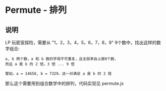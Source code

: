 # Permute - 排列

## 说明

LP 玩密室探险，需要从 "1，2，3，4，5，6，7，8，9" 9个数中，找出这样的数字组合:

```
a, b 两个数，a 和 b 数的字母不可重复，且全部来自上面9个数，
而且 a 是 b 的 2 倍，3 倍 ... 9 倍

譬如，a = 14658, b = 7329，这一对满足 a 是 b 的 2 倍
```

那么这个需要用到组合数学中的排列，代码实现见 permute.js
